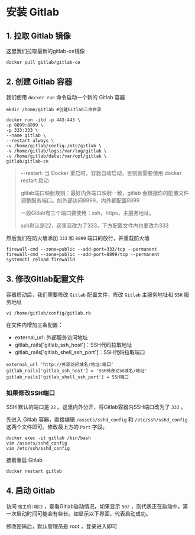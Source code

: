 # 安装 Gitlab



## 1. 拉取 Gitlab 镜像



这里我们拉取最新的gitlab-ce镜像

```
docker pull gitlab/gitlab-ce
```



## 2. 创建 Gitlab 容器



我们使用 `docker run` 命令启动一个新的 Gitlab 容器

```
mkdir /home/gitlab #创建Gitlab工作目录

docker run -itd -p 443:443 \
-p 8899:8899 \
-p 333:333 \
--name gitlab \
--restart always \
-v /home/gitlab/config:/etc/gitlab \
-v /home/gitlab/logs:/var/log/gitlab \
-v /home/gitlab/data:/var/opt/gitlab \
gitlab/gitlab-ce
```

> --restart: 当 Docker 重启时，容器自动启动，否则就需要使用 docker restart 启动
>
> gitlab端口映射规则：最好内外端口映射一致，gitlab 会根据你的配置文件调整服务端口。如外部访问8899，内外都配置8899
>
> 一般Gitlab有三个端口要使用：ssh，https，主服务地址。
>
> ssh默认是22，这里我改为了333，下方配置文件内也要改为333



然后我们在防火墙添加 `333` 和 `8899` 端口的放行，并重载防火墙

```
firewall-cmd --zone=public --add-port=333/tcp --permanent
firewall-cmd --zone=public --add-port=8899/tcp --permanent
systemctl reload firewalld
```



## 3. 修改Gitlab配置文件



容器启动后，我们需要修改 `Gitlab` 配置文件，修改 `Gitlab` 主服务地址和 `SSH` 服务地址

```
vi /home/gitlab/config/gitlab.rb
```



在文件内增加三条配置：



- external_url: 外部服务访问地址
- gitlab_rails['gitlab_ssh_host']：SSH代码拉取地址
- gitlab_rails['gitlab_shell_ssh_port']：SSH代码拉取端口

```
external_url 'http://外部访问域名/地址:端口'
gitlab_rails['gitlab_ssh_host'] = 'SSH外部访问域名/地址'
gitlab_rails['gitlab_shell_ssh_port'] = SSH端口
```



### 如果修改SSH端口



SSH 默认的端口是 `22` 。这里内外分开，将Gitlab容器内SSH端口改为了 `333` 。



先进入 Gitlab 容器，直接编辑 `/assets/sshd_config` 和 `/etc/ssh/sshd_config` 这两个文件即可。修改最上方的 `Port` 字段。

```
docker exec -it gitlab /bin/bash
vim /assets/sshd_config
vim /etc/ssh/sshd_config
```



接着重启 Gitlab

```
docker restart gitlab
```

## 4. 启动 Gitlab



访问 `宿主机:端口` ，查看Gitlab启动情况，如果显示 `502` ，则代表正在启动中。第一次启动时间可能会有些长。如显示以下界面，代表启动成功。



修改密码后，默认管理员是  root ，登录进入即可
